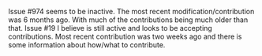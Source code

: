 Issue #974 seems to be inactive. The most recent modification/contribution was 6 months ago. With much of the contributions being much older than that.
Issue #19 I believe is still active and looks to be accepting contributions. Most recent contribution was two weeks ago and there is some information about how/what to contribute.
